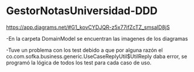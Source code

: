 # GestorNotasUniversidad-DDD

https://app.diagrams.net/#G1_kovCYDJQR-z5x77ifZcTZ_smsaID8jS

-En la carpeta DomainModel se encuentran las imagenes de los diagramas

-Tuve un problema con los test debido a que por alguna razón el co.com.sofka.business.generic.UseCaseReplyUtil$UtilReply daba error, se programó la lógica de todos los test para cada caso de uso.

